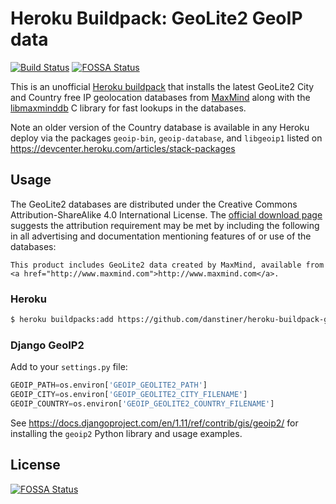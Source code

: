 # Heroku Buildpack: GeoLite2 GeoIP data

[![Build Status](https://travis-ci.org/danstiner/heroku-buildpack-geoip-geolite2.svg?branch=master)](https://travis-ci.org/danstiner/heroku-buildpack-geoip-geolite2)
[![FOSSA Status](https://app.fossa.io/api/projects/git%2Bgithub.com%2Fdanstiner%2Fheroku-buildpack-geoip-geolite2.svg?type=shield)](https://app.fossa.io/projects/git%2Bgithub.com%2Fdanstiner%2Fheroku-buildpack-geoip-geolite2?ref=badge_shield)

This is an unofficial [Heroku buildpack](https://devcenter.heroku.com/articles/buildpacks)
that installs the latest GeoLite2 City and Country free IP geolocation databases from
<a href="http://www.maxmind.com">MaxMind</a> along with the [libmaxminddb](https://github.com/maxmind/libmaxminddb)
C library for fast lookups in the databases.

Note an older version of the Country database is available in any Heroku deploy via the packages `geoip-bin`, `geoip-database`, and `libgeoip1` listed on https://devcenter.heroku.com/articles/stack-packages

## Usage

The GeoLite2 databases are distributed under the Creative Commons Attribution-ShareAlike 4.0 International License. The [official download page](https://dev.maxmind.com/geoip/geoip2/geolite2/) suggests the attribution requirement may be met by including the following in all advertising and documentation mentioning features of or use of the databases:

    This product includes GeoLite2 data created by MaxMind, available from
    <a href="http://www.maxmind.com">http://www.maxmind.com</a>.

### Heroku

```sh
$ heroku buildpacks:add https://github.com/danstiner/heroku-buildpack-geoip-geolite2.git
```

### Django GeoIP2

Add to your `settings.py` file:
```python
GEOIP_PATH=os.environ['GEOIP_GEOLITE2_PATH']
GEOIP_CITY=os.environ['GEOIP_GEOLITE2_CITY_FILENAME']
GEOIP_COUNTRY=os.environ['GEOIP_GEOLITE2_COUNTRY_FILENAME']
```

See https://docs.djangoproject.com/en/1.11/ref/contrib/gis/geoip2/ for installing the `geoip2` Python library and usage examples.


## License
[![FOSSA Status](https://app.fossa.io/api/projects/git%2Bgithub.com%2Fdanstiner%2Fheroku-buildpack-geoip-geolite2.svg?type=large)](https://app.fossa.io/projects/git%2Bgithub.com%2Fdanstiner%2Fheroku-buildpack-geoip-geolite2?ref=badge_large)